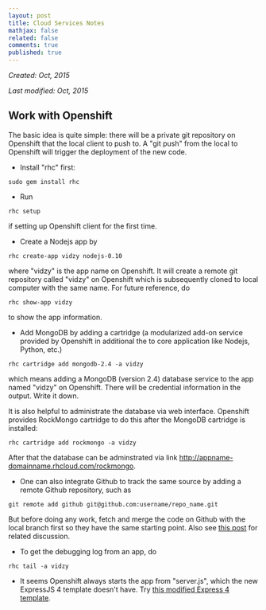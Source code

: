 ```yaml
---
layout: post
title: Cloud Services Notes
mathjax: false
related: false
comments: true
published: true
---
```


_Created: Oct, 2015_

_Last modified: Oct, 2015_



## Work with Openshift

The basic idea is quite simple: there will be a private git repository on Openshift that the local client to push to. A "git push" from the local to Openshift will trigger the deployment of the new code. 

* Install "rhc" first: 

```
sudo gem install rhc
```

* Run 

```
rhc setup 
```

if setting up Openshift client for the first time. 

* Create a Nodejs app by 

```
rhc create-app vidzy nodejs-0.10
```

where "vidzy" is the app name on Openshift. It will create a remote git repository called "vidzy" on Openshift which is subsequently cloned to local computer with the same name. For future reference, do 

```
rhc show-app vidzy
```

to show the app information. 

* Add MongoDB by adding a cartridge (a modularized add-on service provided by Openshift in additional the to core application like Nodejs, Python, etc.) 

```
rhc cartridge add mongodb-2.4 -a vidzy
```

which means adding a MongoDB (version 2.4) database service to the app named "vidzy" on Openshift. There will be credential information in the output. Write it down.

It is also helpful to administrate the database via web interface. Openshift provides RockMongo cartridge to do this after the MongoDB cartridge is installed: 

```
rhc cartridge add rockmongo -a vidzy
```

After that the database can be adminstrated via link http://appname-domainname.rhcloud.com/rockmongo.

* One can also integrate Github to track the same source by adding a remote Github repository, such as

```
git remote add github git@github.com:username/repo_name.git
```

But before doing any work, fetch and merge the code on Github with the local branch first so they have the same starting point. Also see [this post](http://stackoverflow.com/questions/12657168/can-i-use-my-existing-git-repo-with-openshift) for related discussion.

* To get the debugging log from an app, do 

```
rhc tail -a vidzy
```

* It seems Openshift always starts the app from "server.js", which the new ExpressJS 4 template doesn't have. Try [this modified Express 4 template](https://github.com/master-atul/openshift-express4). 


